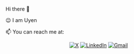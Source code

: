 Hi there 👋

😉 I am Uyen 

📫 You can reach me at:
<p align="center">
	<a href="https://twitter.com/ptpuyen1511"><img src="https://img.shields.io/badge/@ptpuyen1511--_.svg?style=social&logo=X" alt="X"></a>
	<a href="https://www.linkedin.com/in/ptpuyen1511"><img src="https://img.shields.io/badge/LinkedIn--_.svg?style=social&logo=linkedin" alt="LinkedIn"></a>
	<a href="mailto:ptpuyen1511@gmail.com"><img src="https://img.shields.io/badge/Gmail--_.svg?style=social&logo=gmail" alt="Gmail"></a>
</p>

<!--
**ptpuyen1511/ptpuyen1511** is a ✨ _special_ ✨ repository because its `README.md` (this file) appears on your GitHub profile.

Here are some ideas to get you started:
- 🔭 I’m currently working on ...
- 🌱 I’m currently learning ...
- 👯 I’m looking to collaborate on ...
- 🤔 I’m looking for help with ...
- 💬 Ask me about ...
- 📫 How to reach me: ...
- 😄 Pronouns: ...
- ⚡ Fun fact: ...
-->
